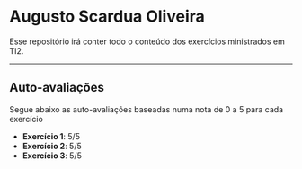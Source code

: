 # Augusto Scardua Oliveira
Esse repositório irá conter todo o conteúdo dos exercícios ministrados em TI2.

___

## Auto-avaliações
Segue abaixo as auto-avaliações baseadas numa nota de 0 a 5 para cada exercício

- **Exercício 1**: 5/5
- **Exercício 2**: 5/5
- **Exercício 3**: 5/5